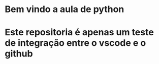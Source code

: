 # Bem vindo  a aula de python 

# Este repositoria é apenas um teste de integração entre o vscode e o github 
